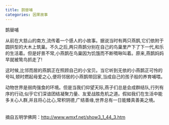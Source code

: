 ```yaml
---
title: 鹊替哺
categories: 因果故事
---
```



	   
鹊替哺

从前在大慈山的南方,流传着一个感人的小故事。据说当时有两只燕鹊,它们依附于圆拱型的大木上筑巢。不久之后,两只燕鹊分别在自己的鸟巢里产下了下一代,和乐的生活着。但是好景不常,小燕鹊在鸟巢因为饥饿而不断啁啾叫着。原来,燕鹊妈妈早就被鸷鸟抓走了!

这时候,比邻而居的燕鹊正在照顾自己的小宝贝。当它听到无依的小燕鹊正可怜的号叫,顿时燃起母爱之心,便将邻居的小燕鹊带回家,当成自己的孩子般的养育哺喂。

动物世界是弱肉强食的环境。但是当我们仰望天际,燕子们总是会成群结队,行列有序的行动,似乎它们深谙团结凝聚力量、友爱战胜危机之道。假如我们在生活中能多关心人群,并且将心比心,常积阴德,广结善缘,世界总有一日能臻真善美之境。
　 　

摘自五明学佛网：http://www.wmxf.net/show3_1_44_3.htm